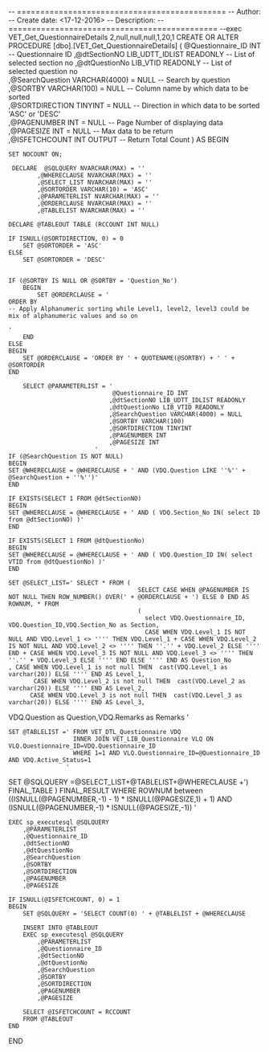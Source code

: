 -- =============================================
-- Author:		<Reshma>
-- Create date: <17-12-2016>
-- Description:	<To display the Questionnaire details in grid>
-- =============================================
--exec VET_Get_QuestionnaireDetails 2,null,null,null,1,20,1
CREATE OR ALTER PROCEDURE [dbo].[VET_Get_QuestionnaireDetails]
	(
	 @Questionnaire_ID INT	                   -- Questionnaire ID
	,@dtSectionNO LIB_UDTT_IDLIST READONLY     -- List of selected section no 
	,@dtQuestionNo LIB_VTID READONLY           -- List of selected question no   
	,@SearchQuestion VARCHAR(4000) = NULL      -- Search by question
    ,@SORTBY VARCHAR(100) = NULL               -- Column name by which data to be sorted      
	,@SORTDIRECTION TINYINT = NULL             -- Direction in which data to be sorted 'ASC' or 'DESC'         
,@PAGENUMBER INT = NULL                    -- Page Number of displaying data    
	,@PAGESIZE INT = NULL                      -- Max data to be return   
	,@ISFETCHCOUNT INT OUTPUT                  -- Return Total Count
	)
AS
BEGIN
	
	SET NOCOUNT ON;

     DECLARE  @SQLQUERY NVARCHAR(MAX) = ''
			,@WHERECLAUSE NVARCHAR(MAX) = ''
			,@SELECT_LIST NVARCHAR(MAX) = ''
			,@SORTORDER VARCHAR(10) = 'ASC'
			,@PARAMETERLIST NVARCHAR(MAX) = ''
			,@ORDERCLAUSE NVARCHAR(MAX) = ''
			,@TABLELIST NVARCHAR(MAX) = ''
			
	DECLARE @TABLEOUT TABLE (RCCOUNT INT NULL)

	IF ISNULL(@SORTDIRECTION, 0) = 0
		SET @SORTORDER = 'ASC'
	ELSE
		SET @SORTORDER = 'DESC'

		
	IF (@SORTBY IS NULL OR @SORTBY = 'Question_No')
		BEGIN
			SET @ORDERCLAUSE = '
    ORDER BY
	-- Apply Alphanumeric sorting while Level1, level2, level3 could be mix of alphanumeric values and so on
	
    ' 
		END
	ELSE
	BEGIN
		SET @ORDERCLAUSE = 'ORDER BY ' + QUOTENAME(@SORTBY) + ' ' + @SORTORDER
	END  
		
		SELECT @PARAMETERLIST = '
		                         @Questionnaire_ID INT
		                        ,@dtSectionNO LIB_UDTT_IDLIST READONLY
								,@dtQuestionNo LIB_VTID READONLY
								,@SearchQuestion VARCHAR(4000) = NULL								
	                            ,@SORTBY VARCHAR(100)
							    ,@SORTDIRECTION TINYINT
							    ,@PAGENUMBER INT
							    ,@PAGESIZE INT			 
							'
	IF (@SearchQuestion IS NOT NULL)
	BEGIN		
	SET @WHERECLAUSE = @WHERECLAUSE + ' AND (VDQ.Question LIKE ''%'' + @SearchQuestion + ''%'')'
	END	
	
	IF EXISTS(SELECT 1 FROM @dtSectionNO)
    BEGIN
	SET @WHERECLAUSE = @WHERECLAUSE + ' AND ( VDQ.Section_No IN( select ID from @dtSectionNO) )'
    END	
    
    IF EXISTS(SELECT 1 FROM @dtQuestionNo)
    BEGIN
	SET @WHERECLAUSE = @WHERECLAUSE + ' AND ( VDQ.Question_ID IN( select VTID from @dtQuestionNo) )'
    END								
	
	SET @SELECT_LIST=' SELECT * FROM ( 
										SELECT CASE WHEN @PAGENUMBER IS NOT NULL THEN ROW_NUMBER() OVER(' + @ORDERCLAUSE + ') ELSE 0 END AS ROWNUM, * FROM
										( 
										  select VDQ.Questionnaire_ID, VDQ.Question_ID,VDQ.Section_No as Section, 
										  CASE WHEN VDQ.Level_1 IS NOT NULL AND VDQ.Level_1 <> '''' THEN VDQ.Level_1 + CASE WHEN VDQ.Level_2 IS NOT NULL AND VDQ.Level_2 <> '''' THEN ''.'' + VDQ.Level_2 ELSE '''' END + CASE WHEN VDQ.Level_3 IS NOT NULL AND VDQ.Level_3 <> '''' THEN ''.'' + VDQ.Level_3 ELSE '''' END ELSE '''' END AS Question_No	 
	, CASE WHEN VDQ.Level_1 is not null THEN  cast(VDQ.Level_1 as varchar(20)) ELSE '''' END AS Level_1,
           CASE WHEN VDQ.Level_2 is not null THEN  cast(VDQ.Level_2 as varchar(20)) ELSE '''' END AS Level_2,
          CASE WHEN VDQ.Level_3 is not null THEN  cast(VDQ.Level_3 as varchar(20)) ELSE '''' END AS Level_3,	
 VDQ.Question as Question,VDQ.Remarks as Remarks '	
	
	SET @TABLELIST =' FROM VET_DTL_Questionnaire VDQ 
	                  INNER JOIN VET_LIB_Questionnaire VLQ ON VLQ.Questionnaire_ID=VDQ.Questionnaire_ID
					  WHERE 1=1 AND VLQ.Questionnaire_ID=@Questionnaire_ID AND VDQ.Active_Status=1
                    '		
   SET @SQLQUERY =@SELECT_LIST+@TABLELIST+@WHERECLAUSE +') FINAL_TABLE ) FINAL_RESULT
					WHERE ROWNUM	between ((ISNULL(@PAGENUMBER,-1) - 1) * ISNULL(@PAGESIZE,1) + 1) AND (ISNULL(@PAGENUMBER,-1) * ISNULL(@PAGESIZE,-1))
					'	
	
	EXEC sp_executesql @SQLQUERY
		,@PARAMETERLIST
		,@Questionnaire_ID 
		,@dtSectionNO 
		,@dtQuestionNo 
		,@SearchQuestion 
        ,@SORTBY 
	    ,@SORTDIRECTION 
	    ,@PAGENUMBER 
	    ,@PAGESIZE 

	IF ISNULL(@ISFETCHCOUNT, 0) = 1
	BEGIN
		SET @SQLQUERY = 'SELECT COUNT(0) ' + @TABLELIST + @WHERECLAUSE

		INSERT INTO @TABLEOUT
		EXEC sp_executesql @SQLQUERY
			,@PARAMETERLIST
			,@Questionnaire_ID 
			,@dtSectionNO 
			,@dtQuestionNo 
			,@SearchQuestion 
			,@SORTBY 
			,@SORTDIRECTION 
			,@PAGENUMBER 
			,@PAGESIZE 

		SELECT @ISFETCHCOUNT = RCCOUNT
		FROM @TABLEOUT
	END							
												
END
